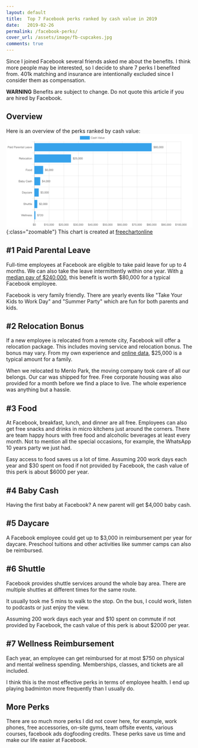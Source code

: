 ```yaml
---
layout: default
title:  Top 7 Facebook perks ranked by cash value in 2019
date:   2019-02-26
permalink: /facebook-perks/
cover_url: /assets/image/fb-cupcakes.jpg
comments: true
---
```


Since I joined Facebook several friends asked me about the benefits. I think more people may be interested, so I decide to share 7 perks I benefited from. 401k matching and insurance are intentionally excluded since I consider them as compensation.

**WARNING** Benefits are subject to change. Do not quote this article if you are hired by Facebook.

## Overview
Here is an overview of the perks ranked by cash value:
![GitHub Settings](/assets/image/fb-perks-ranked.png){:class="zoomable"}
This chart is created at [freechartonline](https://freechartonline.com)

## #1 Paid Parental Leave
Full-time employees at Facebook are eligible to take paid leave for up to 4 months. We can also take the leave intermittently within one year. With [a median pay of $240,000](https://www.sfchronicle.com/business/networth/article/Yes-median-pay-at-Facebook-really-is-about-12870786.php), this benefit is worth $80,000 for a typical Facebook employee.

Facebook is very family friendly. There are yearly events like "Take Your Kids to Work Day" and "Summer Party" which are fun for both parents and kids.

## #2 Relocation Bonus
If a new employee is relocated from a remote city, Facebook will offer a relocation package. This includes moving service and relocation bonus. The bonus may vary. From my own experience and [online data](https://www.teamblind.com/article/Facebook-New-Employee-Relocation-Bonus-O8czDUNu), $25,000 is a typical amount for a family.

When we relocated to Menlo Park, the moving company took care of all our belongs. Our car was shipped for free. Free corporate housing was also provided for a month before we find a place to live. The whole experience was anything but a hassle.

## #3 Food
At Facebook, breakfast, lunch, and dinner are all free. Employees can also get free snacks and drinks in micro kitchens just around the corners. There are team happy hours with free food and alcoholic beverages at least every month. Not to mention all the special occasions, for example, the WhatsApp 10 years party we just had.

Easy access to food saves us a lot of time. Assuming 200 work days each year and $30 spent on food if not provided by Facebook, the cash value of this perk is about $6000 per year.

## #4 Baby Cash
Having the first baby at Facebook? A new parent will get $4,000 baby cash.

## #5 Daycare
A Facebook employee could get up to $3,000 in reimbursement per year for daycare. Preschool tuitions and other activities like summer camps can also be reimbursed.

## #6 Shuttle
Facebook provides shuttle services around the whole bay area. There are multiple shuttles at different times for the same route.

It usually took me 5 mins to walk to the stop. On the bus, I could work, listen to podcasts or just enjoy the view.

Assuming 200 work days each year and $10 spent on commute if not provided by Facebook, the cash value of this perk is about $2000 per year.

## #7 Wellness Reimbursement
Each year, an employee can get reimbursed for at most $750 on physical and mental wellness spending. Memberships, classes, and tickets are all included.

I think this is the most effective perks in terms of employee health. I end up playing badminton more frequently than I usually do.

## More Perks
There are so much more perks I did not cover here, for example, work phones, free accessories, on-site gyms, team offsite events, various courses, facebook ads dogfooding credits. These perks save us time and make our life easier at Facebook.
